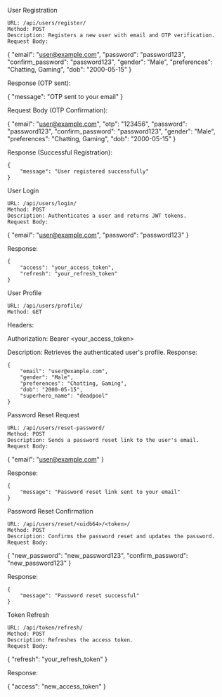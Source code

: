 User Registration

    URL: /api/users/register/
    Method: POST
    Description: Registers a new user with email and OTP verification.
    Request Body:

{
"email": "user@example.com",
"password": "password123",
"confirm_password": "password123",
"gender": "Male",
"preferences": "Chatting, Gaming",
"dob": "2000-05-15"
}

Response (OTP sent):

{
"message": "OTP sent to your email"
}

Request Body (OTP Confirmation):

{
"email": "user@example.com",
"otp": "123456",
"password": "password123",
"confirm_password": "password123",
"gender": "Male",
"preferences": "Chatting, Gaming",
"dob": "2000-05-15"
}

Response (Successful Registration):

    {
        "message": "User registered successfully"
    }

User Login

    URL: /api/users/login/
    Method: POST
    Description: Authenticates a user and returns JWT tokens.
    Request Body:

{
"email": "user@example.com",
"password": "password123"
}

Response:

    {
        "access": "your_access_token",
        "refresh": "your_refresh_token"
    }

User Profile

    URL: /api/users/profile/
    Method: GET

Headers:

Authorization: Bearer <your_access_token>

Description: Retrieves the authenticated user's profile.
Response:

    {
        "email": "user@example.com",
        "gender": "Male",
        "preferences": "Chatting, Gaming",
        "dob": "2000-05-15",
        "superhero_name": "deadpool"
    }

Password Reset Request

    URL: /api/users/reset-password/
    Method: POST
    Description: Sends a password reset link to the user's email.
    Request Body:

{
"email": "user@example.com"
}

Response:

    {
        "message": "Password reset link sent to your email"
    }

Password Reset Confirmation

    URL: /api/users/reset/<uidb64>/<token>/
    Method: POST
    Description: Confirms the password reset and updates the password.
    Request Body:

{
"new_password": "new_password123",
"confirm_password": "new_password123"
}

Response:

    {
        "message": "Password reset successful"
    }

Token Refresh

    URL: /api/token/refresh/
    Method: POST
    Description: Refreshes the access token.
    Request Body:

{
"refresh": "your_refresh_token"
}

Response:

{
"access": "new_access_token"
}
